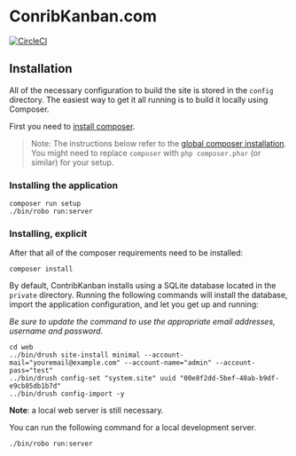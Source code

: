 # ConribKanban.com

[![CircleCI](https://circleci.com/gh/mglaman/contribkanban.com.svg?style=svg)](https://circleci.com/gh/mglaman/contribkanban.com)

## Installation

All of the necessary configuration to build the site is stored in the `config` directory. The easiest way to get it all running is to build it locally using Composer.

First you need to [install composer](https://getcomposer.org/doc/00-intro.md#installation-linux-unix-osx).

> Note: The instructions below refer to the [global composer installation](https://getcomposer.org/doc/00-intro.md#globally).
You might need to replace `composer` with `php composer.phar` (or similar)
for your setup.

### Installing the application

```
composer run setup
./bin/robo run:server
```

### Installing, explicit

After that all of the composer requirements need to be installed:

```
composer install
```

By default, ContribKanban installs using a SQLite database located in the `private` directory. Running the following commands will install the database, import the application configuration, and let you get up and running:

_Be sure to update the command to use the appropriate email addresses, username and password._

```
cd web
../bin/drush site-install minimal --account-mail="youremail@example.com" --account-name="admin" --account-pass="test"
../bin/drush config-set "system.site" uuid "00e8f2dd-5bef-40ab-b9df-e9cb85db1b7d"
../bin/drush config-import -y
```

**Note**: a local web server is still necessary.

You can run the following command for a local development server.

```
./bin/robo run:server
```

